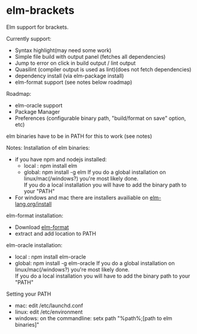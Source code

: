 elm-brackets
============

Elm support for brackets.  

Currently support:  
- Syntax highlight(may need some work)
- Simple file build with output panel (fetches all dependencies)
- Jump to error on click in build output / lint output
- Quasilint (compiler output is used as lint)(does not fetch dependencies)
- dependency install (via elm-package install)
- elm-format support (see notes below roadmap)

Roadmap:  
- elm-oracle support
- Package Manager
- Preferences (configurable binary path, "build/format on save" option, etc)

elm binaries have to be in PATH for this to work (see notes)  

Notes:
Installation of elm binaries:
- if you have npm and nodejs installed:
    - local : npm install elm
    - global: npm install -g elm
    If you do a global installation on linux/mac(/windows?) you're most likely done.  
    If you do a local installation you will have to add the binary path to your "PATH"  
- For windows and mac there are installers availiable on [elm-lang.org/install](http://elm-lang.org/install)  

elm-format installation:  
- Download [elm-format](https://github.com/avh4/elm-format) 
- extract and add location to PATH

elm-oracle installation:  
- local : npm install elm-oracle
- global: npm install -g elm-oracle
If you do a global installation on linux/mac(/windows?) you're most likely done.  
If you do a local installation you will have to add the binary path to your "PATH"  

Setting your PATH  
- mac: edit /etc/launchd.conf
- linux: edit /etc/environment
- windows: on the commandline: setx path "%path%;[path to elm binaries]"
    
